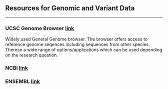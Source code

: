 ## Resources for Genomic and Variant Data
------


### UCSC Genome Browser [link](http://genome.ucsc.edu/)

 Widely used General Genome browser. The browser offers access to reference genome seqences including sequences from other species. Therese a wide range of options/applications which can be used depending on the research question.
 
 
 ### NCBI [link](https://www.ncbi.nlm.nih.gov/projects/genome/guide/human/)
 
 
 
 ### ENSEMBL [link](https://www.ensembl.org/index.html)
  
